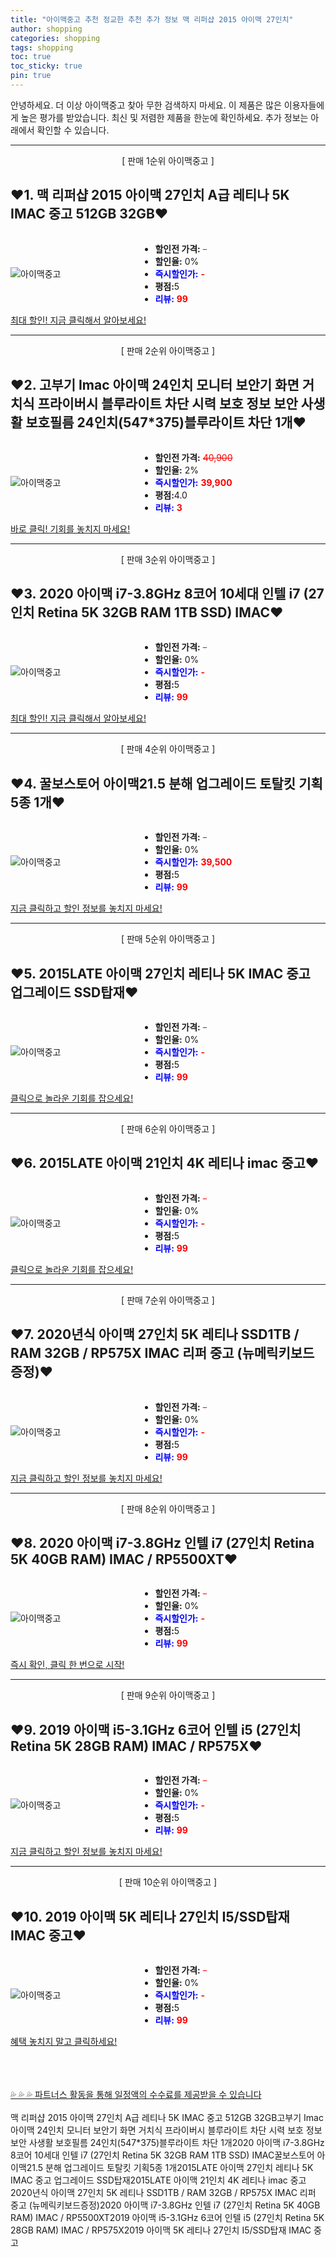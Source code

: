 ```yaml
---
title: "아이맥중고 추천 정교한 추천 추가 정보 맥 리퍼샵 2015 아이맥 27인치"
author: shopping
categories: shopping
tags: shopping
toc: true
toc_sticky: true
pin: true
---
```

안녕하세요. 더 이상 아이맥중고 찾아 무한 검색하지 마세요. 이 제품은 많은 이용자들에게 높은 평가를 받았습니다. 최신 및 저렴한 제품을 한눈에 확인하세요. 추가 정보는 아래에서 확인할 수 있습니다.

---
<p class="toplist" style="margin: 0 auto; display: block; width: fit-content;">[ 판매 1순위 아이맥중고 ]</p>

<h2><strong>❤️1. 맥 리퍼샵 2015 아이맥 27인치 A급 레티나 5K IMAC 중고 512GB 32GB❤️</strong></h2>

<div style="display: flex; align-items: center;">
    <div style="flex: 0.4;">
        <img src="https://thumbnail6.coupangcdn.com/thumbnails/remote/230x230ex/image/vendor_inventory/17b0/5cf49762ee7fef65ddefe1d26f696c36ee47f71d116de2f0a1cc6beddea6.png" alt="아이맥중고" style="max-width: 100%;">
    </div>
    <div style="flex: 0.6; margin-left: 10px;">
        <ul>
            <li><strong>할인전 가격:</strong> <del style="color: red;">-</del></li>
            <li><strong>할인율:</strong> 0%</li>
            <li><span style='color:blue'><strong>즉시할인가:</strong></span> <span style='color:red'><strong>-</strong></span></li>
            <li><strong>평점:</strong>5</li>
            <li><span style='color:blue'><strong>리뷰:</strong></span> <span style='color:red'><strong>99</strong></span></li>
        </ul>
    </div>
</div>
<div class="center">
    <a href="https://William4Davisa.github.io?lptag=AF9450613&subid=githubio&pageKey=8145457270&traceid=V0-153&itemId=23157524253&vendorItemId=90190328090" class="myButton">
        최대 할인! 지금 클릭해서 알아보세요!
    </a>
</div>


---
<p class="toplist" style="margin: 0 auto; display: block; width: fit-content;">[ 판매 2순위 아이맥중고 ]</p>

<h2><strong>❤️2. 고부기 Imac 아이맥 24인치 모니터 보안기 화면 거치식 프라이버시 블루라이트 차단 시력 보호 정보 보안 사생활 보호필름 24인치(547*375)블루라이트 차단 1개❤️</strong></h2>

<div style="display: flex; align-items: center;">
    <div style="flex: 0.4;">
        <img src="https://thumbnail9.coupangcdn.com/thumbnails/remote/230x230ex/image/vendor_inventory/fd41/25ada7e8840d2646d40952e7969b5dbd2564ee5b405cafacee50c6e933c6.jpg" alt="아이맥중고" style="max-width: 100%;">
    </div>
    <div style="flex: 0.6; margin-left: 10px;">
        <ul>
            <li><strong>할인전 가격:</strong> <del style="color: red;">40,900</del></li>
            <li><strong>할인율:</strong> 2%</li>
            <li><span style='color:blue'><strong>즉시할인가:</strong></span> <span style='color:red'><strong>39,900</strong></span></li>
            <li><strong>평점:</strong>4.0</li>
            <li><span style='color:blue'><strong>리뷰:</strong></span> <span style='color:red'><strong>3</strong></span></li>
        </ul>
    </div>
</div>
<div class="center">
    <a href="https://William4Davisa.github.io?lptag=AF9450613&subid=githubio&pageKey=8054401226&traceid=V0-153&itemId=22601533413&vendorItemId=89643362408" class="myButton">
        바로 클릭! 기회를 놓치지 마세요!
    </a>
</div>


---
<p class="toplist" style="margin: 0 auto; display: block; width: fit-content;">[ 판매 3순위 아이맥중고 ]</p>

<h2><strong>❤️3. 2020 아이맥 i7-3.8GHz 8코어 10세대 인텔 i7 (27인치 Retina 5K 32GB RAM 1TB SSD) IMAC❤️</strong></h2>

<div style="display: flex; align-items: center;">
    <div style="flex: 0.4;">
        <img src="https://thumbnail10.coupangcdn.com/thumbnails/remote/230x230ex/image/vendor_inventory/8bf8/4b3138183495431d485988aac420bdd1d6298d64b92d8ab4dbaceb7bbb53.jpeg" alt="아이맥중고" style="max-width: 100%;">
    </div>
    <div style="flex: 0.6; margin-left: 10px;">
        <ul>
            <li><strong>할인전 가격:</strong> <del style="color: red;">-</del></li>
            <li><strong>할인율:</strong> 0%</li>
            <li><span style='color:blue'><strong>즉시할인가:</strong></span> <span style='color:red'><strong>-</strong></span></li>
            <li><strong>평점:</strong>5</li>
            <li><span style='color:blue'><strong>리뷰:</strong></span> <span style='color:red'><strong>99</strong></span></li>
        </ul>
    </div>
</div>
<div class="center">
    <a href="https://William4Davisa.github.io?lptag=AF9450613&subid=githubio&pageKey=7984941226&traceid=V0-153&itemId=22171931757&vendorItemId=89218309176" class="myButton">
        최대 할인! 지금 클릭해서 알아보세요!
    </a>
</div>


---
<p class="toplist" style="margin: 0 auto; display: block; width: fit-content;">[ 판매 4순위 아이맥중고 ]</p>

<h2><strong>❤️4. 꿀보스토어 아이맥21.5 분해 업그레이드 토탈킷 기획5종 1개❤️</strong></h2>

<div style="display: flex; align-items: center;">
    <div style="flex: 0.4;">
        <img src="https://thumbnail9.coupangcdn.com/thumbnails/remote/230x230ex/image/vendor_inventory/19fb/962347cad013073a02290ebe2e527b2cfd6976736d8f2cc45de1989b2a92.jpg" alt="아이맥중고" style="max-width: 100%;">
    </div>
    <div style="flex: 0.6; margin-left: 10px;">
        <ul>
            <li><strong>할인전 가격:</strong> <del style="color: red;">-</del></li>
            <li><strong>할인율:</strong> 0%</li>
            <li><span style='color:blue'><strong>즉시할인가:</strong></span> <span style='color:red'><strong>39,500</strong></span></li>
            <li><strong>평점:</strong>5</li>
            <li><span style='color:blue'><strong>리뷰:</strong></span> <span style='color:red'><strong>99</strong></span></li>
        </ul>
    </div>
</div>
<div class="center">
    <a href="https://William4Davisa.github.io?lptag=AF9450613&subid=githubio&pageKey=1779086363&traceid=V0-153&itemId=3029448847&vendorItemId=71054747366" class="myButton">
        지금 클릭하고 할인 정보를 놓치지 마세요!
    </a>
</div>


---
<p class="toplist" style="margin: 0 auto; display: block; width: fit-content;">[ 판매 5순위 아이맥중고 ]</p>

<h2><strong>❤️5. 2015LATE 아이맥 27인치 레티나 5K IMAC 중고 업그레이드 SSD탑재❤️</strong></h2>

<div style="display: flex; align-items: center;">
    <div style="flex: 0.4;">
        <img src="https://thumbnail10.coupangcdn.com/thumbnails/remote/230x230ex/image/vendor_inventory/2f4d/cd30a3f33cc9e0eab910b39688bfb1b48a1c4c1ce41ef7151f9a425973d2.jpeg" alt="아이맥중고" style="max-width: 100%;">
    </div>
    <div style="flex: 0.6; margin-left: 10px;">
        <ul>
            <li><strong>할인전 가격:</strong> <del style="color: red;">-</del></li>
            <li><strong>할인율:</strong> 0%</li>
            <li><span style='color:blue'><strong>즉시할인가:</strong></span> <span style='color:red'><strong>-</strong></span></li>
            <li><strong>평점:</strong>5</li>
            <li><span style='color:blue'><strong>리뷰:</strong></span> <span style='color:red'><strong>99</strong></span></li>
        </ul>
    </div>
</div>
<div class="center">
    <a href="https://William4Davisa.github.io?lptag=AF9450613&subid=githubio&pageKey=7756758644&traceid=V0-153&itemId=20907967783&vendorItemId=87974950052" class="myButton">
        클릭으로 놀라운 기회를 잡으세요!
    </a>
</div>


---
<p class="toplist" style="margin: 0 auto; display: block; width: fit-content;">[ 판매 6순위 아이맥중고 ]</p>

<h2><strong>❤️6. 2015LATE 아이맥 21인치 4K 레티나 imac 중고❤️</strong></h2>

<div style="display: flex; align-items: center;">
    <div style="flex: 0.4;">
        <img src="https://thumbnail8.coupangcdn.com/thumbnails/remote/230x230ex/image/vendor_inventory/544e/7bfe782aa7ec6bb5d6447ae2c5118eaf4110e444923a3f52dc6f522fcb89.jpeg" alt="아이맥중고" style="max-width: 100%;">
    </div>
    <div style="flex: 0.6; margin-left: 10px;">
        <ul>
            <li><strong>할인전 가격:</strong> <del style="color: red;">-</del></li>
            <li><strong>할인율:</strong> 0%</li>
            <li><span style='color:blue'><strong>즉시할인가:</strong></span> <span style='color:red'><strong>-</strong></span></li>
            <li><strong>평점:</strong>5</li>
            <li><span style='color:blue'><strong>리뷰:</strong></span> <span style='color:red'><strong>99</strong></span></li>
        </ul>
    </div>
</div>
<div class="center">
    <a href="https://William4Davisa.github.io?lptag=AF9450613&subid=githubio&pageKey=7756758645&traceid=V0-153&itemId=20907967786&vendorItemId=87974950074" class="myButton">
        클릭으로 놀라운 기회를 잡으세요!
    </a>
</div>


---
<p class="toplist" style="margin: 0 auto; display: block; width: fit-content;">[ 판매 7순위 아이맥중고 ]</p>

<h2><strong>❤️7. 2020년식 아이맥 27인치 5K 레티나 SSD1TB / RAM 32GB / RP575X IMAC 리퍼 중고 (뉴메릭키보드증정)❤️</strong></h2>

<div style="display: flex; align-items: center;">
    <div style="flex: 0.4;">
        <img src="https://thumbnail6.coupangcdn.com/thumbnails/remote/230x230ex/image/vendor_inventory/e355/9b984072ceb7ec3179ec3141c6fe0ba8df3b696f598006ff794a342a9b90.png" alt="아이맥중고" style="max-width: 100%;">
    </div>
    <div style="flex: 0.6; margin-left: 10px;">
        <ul>
            <li><strong>할인전 가격:</strong> <del style="color: red;">-</del></li>
            <li><strong>할인율:</strong> 0%</li>
            <li><span style='color:blue'><strong>즉시할인가:</strong></span> <span style='color:red'><strong>-</strong></span></li>
            <li><strong>평점:</strong>5</li>
            <li><span style='color:blue'><strong>리뷰:</strong></span> <span style='color:red'><strong>99</strong></span></li>
        </ul>
    </div>
</div>
<div class="center">
    <a href="https://William4Davisa.github.io?lptag=AF9450613&subid=githubio&pageKey=7730317728&traceid=V0-153&itemId=20770848455&vendorItemId=87840806265" class="myButton">
        지금 클릭하고 할인 정보를 놓치지 마세요!
    </a>
</div>


---
<p class="toplist" style="margin: 0 auto; display: block; width: fit-content;">[ 판매 8순위 아이맥중고 ]</p>

<h2><strong>❤️8. 2020 아이맥 i7-3.8GHz 인텔 i7 (27인치 Retina 5K 40GB RAM) IMAC / RP5500XT❤️</strong></h2>

<div style="display: flex; align-items: center;">
    <div style="flex: 0.4;">
        <img src="https://thumbnail6.coupangcdn.com/thumbnails/remote/230x230ex/image/vendor_inventory/42bf/2eba0616145c78ea72d28e07d687ac620db7273f4ffeec362d4ca704e80b.jpeg" alt="아이맥중고" style="max-width: 100%;">
    </div>
    <div style="flex: 0.6; margin-left: 10px;">
        <ul>
            <li><strong>할인전 가격:</strong> <del style="color: red;">-</del></li>
            <li><strong>할인율:</strong> 0%</li>
            <li><span style='color:blue'><strong>즉시할인가:</strong></span> <span style='color:red'><strong>-</strong></span></li>
            <li><strong>평점:</strong>5</li>
            <li><span style='color:blue'><strong>리뷰:</strong></span> <span style='color:red'><strong>99</strong></span></li>
        </ul>
    </div>
</div>
<div class="center">
    <a href="https://William4Davisa.github.io?lptag=AF9450613&subid=githubio&pageKey=7985092230&traceid=V0-153&itemId=22172634274&vendorItemId=89219001763" class="myButton">
        즉시 확인, 클릭 한 번으로 시작!
    </a>
</div>


---
<p class="toplist" style="margin: 0 auto; display: block; width: fit-content;">[ 판매 9순위 아이맥중고 ]</p>

<h2><strong>❤️9. 2019 아이맥 i5-3.1GHz 6코어 인텔 i5 (27인치 Retina 5K 28GB RAM) IMAC / RP575X❤️</strong></h2>

<div style="display: flex; align-items: center;">
    <div style="flex: 0.4;">
        <img src="https://thumbnail8.coupangcdn.com/thumbnails/remote/230x230ex/image/vendor_inventory/fbbc/c8159cb77075e68b2b23aee7add588d6ac02a1c778fbfbb82a082d2baea4.jpeg" alt="아이맥중고" style="max-width: 100%;">
    </div>
    <div style="flex: 0.6; margin-left: 10px;">
        <ul>
            <li><strong>할인전 가격:</strong> <del style="color: red;">-</del></li>
            <li><strong>할인율:</strong> 0%</li>
            <li><span style='color:blue'><strong>즉시할인가:</strong></span> <span style='color:red'><strong>-</strong></span></li>
            <li><strong>평점:</strong>5</li>
            <li><span style='color:blue'><strong>리뷰:</strong></span> <span style='color:red'><strong>99</strong></span></li>
        </ul>
    </div>
</div>
<div class="center">
    <a href="https://William4Davisa.github.io?lptag=AF9450613&subid=githubio&pageKey=7985092435&traceid=V0-153&itemId=22172635792&vendorItemId=89219003022" class="myButton">
        지금 클릭하고 할인 정보를 놓치지 마세요!
    </a>
</div>


---
<p class="toplist" style="margin: 0 auto; display: block; width: fit-content;">[ 판매 10순위 아이맥중고 ]</p>

<h2><strong>❤️10. 2019 아이맥 5K 레티나 27인치 I5/SSD탑재 IMAC 중고❤️</strong></h2>

<div style="display: flex; align-items: center;">
    <div style="flex: 0.4;">
        <img src="https://thumbnail10.coupangcdn.com/thumbnails/remote/230x230ex/image/vendor_inventory/662c/b823e882603008c62b75e16400ef56e6d4a6ccee4008bd72dc4c73b06351.jpeg" alt="아이맥중고" style="max-width: 100%;">
    </div>
    <div style="flex: 0.6; margin-left: 10px;">
        <ul>
            <li><strong>할인전 가격:</strong> <del style="color: red;">-</del></li>
            <li><strong>할인율:</strong> 0%</li>
            <li><span style='color:blue'><strong>즉시할인가:</strong></span> <span style='color:red'><strong>-</strong></span></li>
            <li><strong>평점:</strong>5</li>
            <li><span style='color:blue'><strong>리뷰:</strong></span> <span style='color:red'><strong>99</strong></span></li>
        </ul>
    </div>
</div>
<div class="center">
    <a href="https://William4Davisa.github.io?lptag=AF9450613&subid=githubio&pageKey=7756758675&traceid=V0-153&itemId=20907967996&vendorItemId=87974950196" class="myButton">
        혜택 놓치지 말고 클릭하세요!
    </a>
</div>

<br><br><br>[💦 💦 💦 파트너스 활동을 통해 일정액의 수수료를 제공받을 수 있습니다](https://link.coupang.com/a/bcpT2c)<br><br>맥 리퍼샵 2015 아이맥 27인치 A급 레티나 5K IMAC 중고 512GB 32GB고부기 Imac 아이맥 24인치 모니터 보안기 화면 거치식 프라이버시 블루라이트 차단 시력 보호 정보 보안 사생활 보호필름 24인치(547*375)블루라이트 차단 1개2020 아이맥 i7-3.8GHz 8코어 10세대 인텔 i7 (27인치 Retina 5K 32GB RAM 1TB SSD) IMAC꿀보스토어 아이맥21.5 분해 업그레이드 토탈킷 기획5종 1개2015LATE 아이맥 27인치 레티나 5K IMAC 중고 업그레이드 SSD탑재2015LATE 아이맥 21인치 4K 레티나 imac 중고2020년식 아이맥 27인치 5K 레티나 SSD1TB / RAM 32GB / RP575X IMAC 리퍼 중고 (뉴메릭키보드증정)2020 아이맥 i7-3.8GHz 인텔 i7 (27인치 Retina 5K 40GB RAM) IMAC / RP5500XT2019 아이맥 i5-3.1GHz 6코어 인텔 i5 (27인치 Retina 5K 28GB RAM) IMAC / RP575X2019 아이맥 5K 레티나 27인치 I5/SSD탑재 IMAC 중고